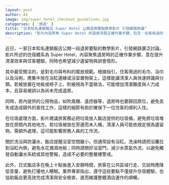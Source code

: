 ```yaml
---
layout: post
author: AI
image: img/super_hotel_checkout_guidelines.jpg
categories: [ '旅遊' ]
title: "日本知名連鎖飯店 Super Hotel 公開退房要點教學影片 引發網路熱議"
description: "影片內容聚焦 Super Hotel 的退房流程正確作業步驟，包含：住客用過的毛巾、浴巾與浴袍應集中放在浴缸邊緣或浴室置物架上，方便清潔人員辨識與分類；公用物品如吹風機、遙控器等需回復原位；垃圾必須丟入飯店提供的垃圾桶，避免堆放在房間其他地方；洗澡時將浴簾拉到浴缸內側並關好浴室門以防止水花濺濕地板與觸發警報；另外晚上十點後的安靜時間也被強調以降低干擾。此要點旨在提升清潔效率與住客體驗、減少遺留物與誤會，確保下一位住客順利入住。"
---
```

近日，一家日本知名連鎖飯店公開一段退房要點的教學影片，引發網路廣泛討論。影片所述的住宿體系為 Super Hotel，內容聚焦退房時的正確作業步驟，意在提升清潔效率與住客體驗，同時也希望減少遺留物與誤會情形。

其中最受關注的，是對毛巾與布料的擺放規範。根據指引，住客用過的毛巾、浴巾以及浴袍，應集中放在浴缸邊緣或浴室置物架上，這樣能讓清潔人員快速辨識與分類。若被放置在地板或椅子上，則被視為不當做法，可能增加清潔難度與人力成本，且容易被誤以為尚未完成退房。

同時，房內提供的公用物品，如吹風機、遙控器等，退房時也要歸回原位，避免丟失或造成額外的查找工作，這樣的細節有助於確保下一位住客的順利入住。

在垃圾處理方面，影片建議旅客務必把垃圾放入飯店提供的垃圾桶，避免將垃圾堆放在房間內其他地方。若垃圾被放在旁邊而未入桶，清潔人員可能依規定視為遺留物，需額外處理，這可能影響房務人員的工作流。

關於洗浴與防灑水，飯店提醒浴室空間雖小，但通常設有浴缸。洗澡時請把浴簾拉到浴缸內側，避免水花濺濕地板；同時請關好浴室門，減少水蒸氣外流，以避免觸發自動灑水系統或其他警報，造成不必要的整層樓警戒。

此外，日式飯店多在晚上十點後進入安靜時間，旅客在公共區域行走、交談時應降低音量，避免打擾他人睡眠。業界專家指出，遵守這些要點不僅提升住宿體驗，也協助飯店更高效完成清潔與安全檢查，進而維護整體酒店運作的順暢。